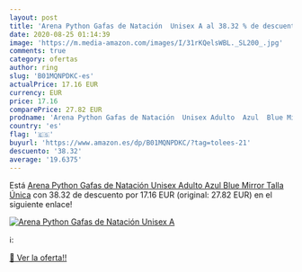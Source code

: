 ```yaml
---
layout: post
title: 'Arena Python Gafas de Natación  Unisex A al 38.32 % de descuento'
date: 2020-08-25 01:14:39
image: 'https://m.media-amazon.com/images/I/31rKQelsWBL._SL200_.jpg'
comments: true
category: ofertas
author: ring
slug: 'B01MQNPDKC-es'
actualPrice: 17.16 EUR
currency: EUR
price: 17.16
comparePrice: 27.82 EUR
prodname: 'Arena Python Gafas de Natación  Unisex Adulto  Azul  Blue Mirror   Talla Única'
country: 'es'
flag: '🇪🇸'
buyurl: 'https://www.amazon.es/dp/B01MQNPDKC/?tag=tolees-21'
descuento: '38.32'
average: '19.6375'
---
```


Está [Arena Python Gafas de Natación  Unisex Adulto  Azul  Blue Mirror   Talla Única](https://www.amazon.es/dp/B01MQNPDKC/?tag=tolees-21) con 38.32 de descuento por 17.16 EUR (original: 27.82 EUR) en el siguiente enlace!

[![Arena Python Gafas de Natación  Unisex A](https://m.media-amazon.com/images/I/31rKQelsWBL._SL200_.jpg)](https://www.amazon.es/dp/B01MQNPDKC/?tag=tolees-21)

ℹ️:


[🛒 Ver la oferta!!](https://www.amazon.es/dp/B01MQNPDKC/?tag=tolees-21)
